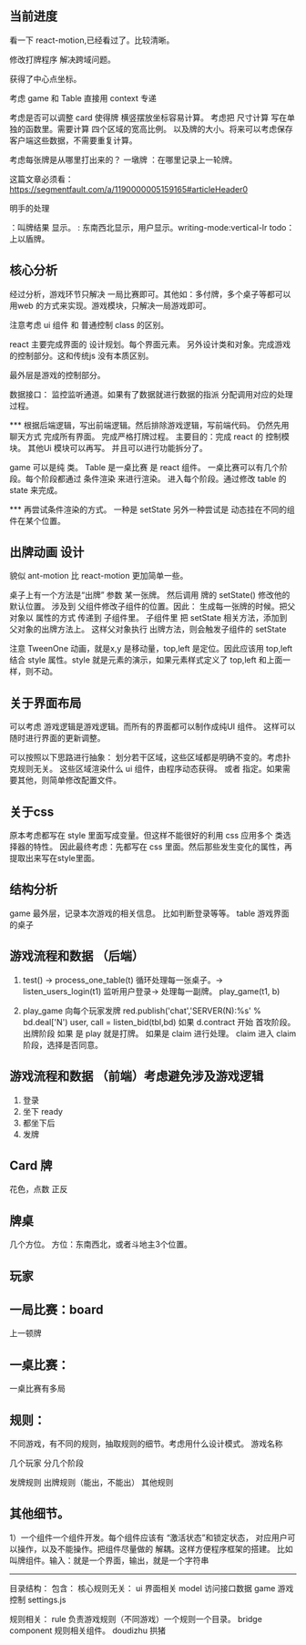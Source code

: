 ## 当前进度

  看一下 react-motion,已经看过了。比较清晰。

  修改打牌程序 解决跨域问题。

  获得了中心点坐标。

  考虑 game 和 Table 直接用 context 专递

  考虑是否可以调整  card 使得牌 横竖摆放坐标容易计算。
  考虑把 尺寸计算 写在单独的函数里。需要计算 四个区域的宽高比例。
  以及牌的大小。将来可以考虑保存客户端这些数据，不需要重复计算。

  考虑每张牌是从哪里打出来的？
  一墩牌 ：在哪里记录上一轮牌。

   这篇文章必须看：https://segmentfault.com/a/1190000005159165#articleHeader0

  明手的处理
  
  ：叫牌结果 显示。
  : 东南西北显示，用户显示。writing-mode:vertical-lr
todo：上以盾牌。


## 核心分析

经过分析，游戏环节只解决 一局比赛即可。其他如：多付牌，多个桌子等都可以用web 的方式来实现。游戏模块，只解决一局游戏即可。

注意考虑 ui 组件 和 普通控制 class 的区别。

react 主要完成界面的 设计规划。每个界面元素。
另外设计类和对象。完成游戏的控制部分。这和传统js 没有本质区别。

最外层是游戏的控制部分。

数据接口：
  监控监听通道。如果有了数据就进行数据的指派 分配调用对应的处理过程。


*** 根据后端逻辑，写出前端逻辑。然后排除游戏逻辑，写前端代码。
    仍然先用 聊天方式 完成所有界面。 完成严格打牌过程。
    主要目的：完成 react 的 控制模块。 其他Ui 模块可以再写。
    并且可以进行功能拆分了。

game 可以是纯 类。
Table 是一桌比赛 是 react 组件。
  一桌比赛可以有几个阶段。每个阶段都通过 条件渲染 来进行渲染。
  进入每个阶段。通过修改 table 的 state 来完成。

*** 再尝试条件渲染的方式。 一种是 setState 另外一种尝试是 动态挂在不同的组件在某个位置。

## 出牌动画 设计
  貌似 ant-motion  比 react-motion 更加简单一些。

  桌子上有一个方法是“出牌” 参数 某一张牌。 然后调用 牌的 setState() 修改他的默认位置。
  涉及到 父组件修改子组件的位置。因此：
  生成每一张牌的时候。把父对象以 属性的方式 传递到 子组件里。
  子组件里 把 setState 相关方法，添加到 父对象的出牌方法上。
  这样父对象执行 出牌方法，则会触发子组件的 setState

  注意 TweenOne 动画，就是x,y 是移动量，top,left 是定位。因此应该用 top,left
  结合 style 属性。style 就是元素的演示，如果元素样式定义了 top,left 和上面一样，则不动。

## 关于界面布局

  可以考虑 游戏逻辑是游戏逻辑。而所有的界面都可以制作成纯UI 组件。
  这样可以随时进行界面的更新调整。

  可以按照以下思路进行抽象： 
    划分若干区域，这些区域都是明确不变的。考虑扑克规则无关。
    这些区域渲染什么 ui 组件，由程序动态获得。
    或者 指定。如果需要其他，则简单修改配置文件。

## 关于css 
  原本考虑都写在 style 里面写成变量。但这样不能很好的利用 css 应用多个 类选择器的特性。
  因此最终考虑：先都写在 css 里面。然后那些发生变化的属性，再提取出来写在style里面。  

## 结构分析

  game      最外层，记录本次游戏的相关信息。 比如判断登录等等。
    table     游戏界面的桌子

## 游戏流程和数据 （后端）

1. test() -> process_one_table(t) 循环处理每一张桌子。->
    listen_users_login(t1) 监听用户登录-> 处理每一副牌。
    play_game(t1, b)

2. play_game 向每个玩家发牌 red.publish('chat','SERVER(N):%s' % bd.deal['N')
   user, call = listen_bid(tbl,bd)
   如果 d.contract 开始 首攻阶段。
   出牌阶段
      如果 是 play 就是打牌。
      如果是 claim 进行处理。
      claim 进入 claim 阶段，选择是否同意。

## 游戏流程和数据 （前端）考虑避免涉及游戏逻辑
1. 登录  
2. 坐下 ready
3. 都坐下后
4. 发牌


## Card 牌
  <Card name="D5">
  花色，点数
  正反
  



## 牌桌
  几个方位。
  方位：东南西北，或者斗地主3个位置。

## 玩家



## 一局比赛：board
  上一顿牌


## 一桌比赛：
  一桌比赛有多局

## 规则：
  不同游戏，有不同的规则，抽取规则的细节。考虑用什么设计模式。
  游戏名称

  几个玩家
  分几个阶段

  发牌规则
  出牌规则（能出，不能出）
  其他规则


## 其他细节。

  1）一个组件一个组件开发。每个组件应该有 “激活状态”和锁定状态， 对应用户可以操作，以及不能操作。把组件尽量做的 解耦。这样方便程序框架的搭建。
    比如 叫牌组件。输入：就是一个界面，输出，就是一个字符串


----------------------------------------

目录结构：
包含：
核心规则无关：
    ui  界面相关
    model 访问接口数据
    game 游戏控制
        settings.js

规则相关：
    rule 负责游戏规则（不同游戏）一个规则一个目录。
        bridge
          component 规则相关组件。
        doudizhu
        拱猪
    